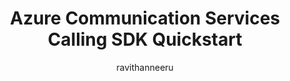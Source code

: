 ---
title: Azure Communication Services Calling SDK Quickstart
titleSuffix: An Azure Communication Services quickstart document
description: Provides a quickstart sample for the Call Recording APIs.
author: ravithanneeru
manager: GrantMeStrength
services: azure-communication-services

ms.author: jken
ms.date: 06/30/2021
ms.topic: quickstart
ms.service: azure-communication-services
zone_pivot_groups: acs-csharp-java
---